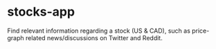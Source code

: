 # stocks-app
Find relevant information regarding a stock (US & CAD), such as price-graph related news/discussions on Twitter and Reddit. 
